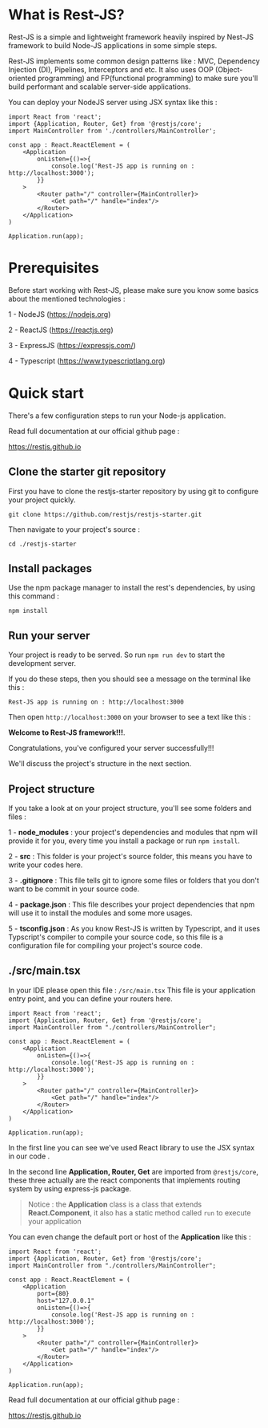 # What is Rest-JS?

Rest-JS is a simple and lightweight framework heavily inspired by Nest-JS framework to build Node-JS applications in some simple steps. 

Rest-JS implements some common design patterns like : MVC, Dependency Injection (DI), Pipelines, Interceptors and etc. It also uses OOP (Object-oriented programming) and FP(functional programming) to make sure you'll build performant and scalable server-side applications. 

You can deploy your NodeJS server using JSX syntax like this : 
```
import React from 'react';
import {Application, Router, Get} from '@restjs/core';
import MainController from './controllers/MainController';

const app : React.ReactElement = (
    <Application
        onListen={()=>{
            console.log('Rest-JS app is running on : http://localhost:3000');
        }}
    >
        <Router path="/" controller={MainController}>
            <Get path="/" handle="index"/>
        </Router>
    </Application>
)

Application.run(app);
```


# Prerequisites

Before start working with Rest-JS, please make sure you know some basics about the mentioned technologies :

1 - NodeJS (https://nodejs.org)

2 - ReactJS (https://reactjs.org)

3 - ExpressJS (https://expressjs.com/)

4 - Typescript (https://www.typescriptlang.org)
# Quick start
There's a few configuration steps to run your Node-js application.

Read full documentation at our official github page : 

https://restjs.github.io

## Clone the starter git repository
First you have to clone the restjs-starter repository by using git to configure your project quickly.

`git clone https://github.com/restjs/restjs-starter.git`

Then navigate to your project's source : 

`cd ./restjs-starter`

## Install packages
Use the npm package manager to install the rest's dependencies, by using this command : 

`npm install`


## Run your server
Your project is ready to be served.
So run `npm run dev` to start the development server.

If you do these steps, then you should see a message on the terminal like this : 

`Rest-JS app is running on : http://localhost:3000`

Then open `http://localhost:3000` on your browser to see a text like this :
 
 **Welcome to Rest-JS framework!!!**.

Congratulations, you've configured your server successfully!!!

We'll discuss the project's structure in the next section.

## Project structure
If you take a look at on your project structure, you'll see some folders and files :

1 - **node_modules** : your project's dependencies and modules that npm will provide it for you, every time you install a package or run `npm install`.

2 - **src** : This folder is your project's source folder, this means you have to write your codes here.

3 - **.gitignore** : This file tells git to ignore some files or folders that you don't want to be commit in your source code. 

4 - **package.json** : This file describes your project dependencies that npm will use it to install the modules and some more usages.

5 - **tsconfig.json** : As you know Rest-JS is written by Typescript, and it uses Typscript's compiler to compile your source code, so this file is a configuration file for compiling your project's source code.

## ./src/main.tsx
In your IDE please open this file : `/src/main.tsx`
This file is your application entry point, and you can define your routers here.
```
import React from 'react';
import {Application, Router, Get} from '@restjs/core';
import MainController from "./controllers/MainController";

const app : React.ReactElement = (
    <Application
        onListen={()=>{
            console.log('Rest-JS app is running on : http://localhost:3000');
        }}
    >
        <Router path="/" controller={MainController}>
            <Get path="/" handle="index"/>
        </Router>
    </Application>
)

Application.run(app);
```
In the first line you can see we've used React library to use the JSX syntax in our code .

In the second line **Application, Router, Get** are imported from `@restjs/core`, these three actually are the react components that implements routing system by using express-js package.

> Notice : the **Application** class is a class that extends **React.Component**, it also has a static method called `run` to execute your application 

You can even change the default port or host of the **Application** like this : 

```
import React from 'react';
import {Application, Router, Get} from '@restjs/core';
import MainController from "./controllers/MainController";

const app : React.ReactElement = (
    <Application
        port={80}
        host="127.0.0.1"
        onListen={()=>{
            console.log('Rest-JS app is running on : http://localhost:3000');
        }}
    >
        <Router path="/" controller={MainController}>
            <Get path="/" handle="index"/>
        </Router>
    </Application>
)

Application.run(app);
```

Read full documentation at our official github page : 

https://restjs.github.io
